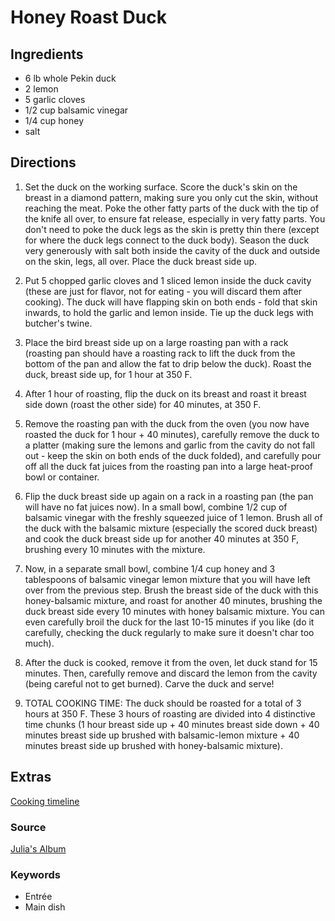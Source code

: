 # Honey Roast Duck

## Ingredients

- 6 lb whole Pekin duck
- 2 lemon
- 5 garlic cloves
- 1/2 cup balsamic vinegar
- 1/4 cup honey
- salt

## Directions

1. Set the duck on the working surface. Score the duck's skin on the breast
   in a diamond pattern, making sure you only cut the skin, without reaching
   the meat. Poke the other fatty parts of the duck with the tip of the knife
   all over, to ensure fat release, especially in very fatty parts. You don't
   need to poke the duck legs as the skin is pretty thin there (except for
   where the duck legs connect to the duck body). Season the duck very
   generously with salt both inside the cavity of the duck and outside on the
   skin, legs, all over. Place the duck breast side up.

1. Put 5 chopped garlic cloves and 1 sliced lemon inside the duck cavity
   (these are just for flavor, not for eating - you will discard them after
   cooking). The duck will have flapping skin on both ends - fold that skin
   inwards, to hold the garlic and lemon inside. Tie up the duck legs with
   butcher's twine.

1. Place the bird breast side up on a large roasting pan with a rack (roasting
   pan should have a roasting rack to lift the duck from the bottom of the pan
   and allow the fat to drip below the duck). Roast the duck, breast side up,
   for 1 hour at 350 F.

1. After 1 hour of roasting, flip the duck on its breast and roast it breast
   side down (roast the other side) for 40 minutes, at 350 F.

1. Remove the roasting pan with the duck from the oven (you now have roasted
   the duck for 1 hour + 40 minutes), carefully remove the duck to a platter
   (making sure the lemons and garlic from the cavity do not fall out - keep
   the skin on both ends of the duck folded), and carefully pour off all the
   duck fat juices from the roasting pan into a large heat-proof bowl or
   container.

1. Flip the duck breast side up again on a rack in a roasting pan (the pan will
   have no fat juices now). In a small bowl, combine 1/2 cup of balsamic
   vinegar with the freshly squeezed juice of 1 lemon. Brush all of the duck
   with the balsamic mixture (especially the scored duck breast) and cook the
   duck breast side up for another 40 minutes at 350 F, brushing every 10
   minutes with the mixture.

1. Now, in a separate small bowl, combine 1/4 cup honey and 3 tablespoons of
   balsamic vinegar lemon mixture that you will have left over from the
   previous step. Brush the breast side of the duck with this honey-balsamic
   mixture, and roast for another 40 minutes, brushing the duck breast side
   every 10 minutes with honey balsamic mixture. You can even carefully broil
   the duck for the last 10-15 minutes if you like (do it carefully, checking
   the duck regularly to make sure it doesn't char too much).

1. After the duck is cooked, remove it from the oven, let duck stand for 15
   minutes. Then, carefully remove and discard the lemon from the cavity (being
   careful not to get burned). Carve the duck and serve!

1. TOTAL COOKING TIME: The duck should be roasted for a total of 3 hours at 350
   F. These 3 hours of roasting are divided into 4 distinctive time chunks (1
   hour breast side up + 40 minutes breast side down + 40 minutes breast side
   up brushed with balsamic-lemon mixture + 40 minutes breast side up brushed
   with honey-balsamic mixture).

## Extras

[Cooking timeline](https://docs.google.com/spreadsheets/d/15eIR1qQMEOiheFY8fMJvzOJcEhwHZocrjWOIFhCCx-g/edit?gid=1667579904#gid=1667579904)

### Source

[Julia's Album](https://juliasalbum.com/how-to-cook-duck/)

### Keywords

- Entrée
- Main dish
